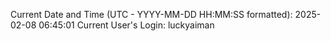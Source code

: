 Current Date and Time (UTC - YYYY-MM-DD HH:MM:SS formatted): 2025-02-08 06:45:01
Current User's Login: luckyaiman
